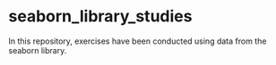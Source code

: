 # seaborn_library_studies
In this repository, exercises have been conducted using data from the seaborn library.
